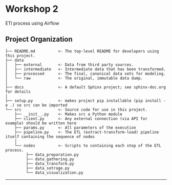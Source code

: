 Workshop 2
==============================

ETl process using Airflow

Project Organization
------------

    ├── README.md          <- The top-level README for developers using this project.
    ├── data
    │   ├── external       <- Data from third party sources.
    │   ├── intermediate   <- Intermediate data that has been transformed.
    │   ├── processed      <- The final, canonical data sets for modeling.
    │   └── raw            <- The original, immutable data dump.
    │
    ├── docs               <- A default Sphinx project; see sphinx-doc.org for details
    │
    ├── setup.py           <- makes project pip installable (pip install -e .) so src can be imported
    └── src                <- Source code for use in this project.
        ├── __init__.py    <- Makes src a Python module
        ├── client.py      <- Any external connection (via API for example) should be written here    
        ├── params.py      <- All parameters of the execution
        ├── pipeline.py    <- The ETL (extract-transform-load) pipeline itself containing the sequence of nodes
        │
        └── nodes          <- Scripts to containing each step of the ETL process.
             ├── data_preparation.py
             ├── data_gathering.py
             ├── data_transform.py
             ├── data_sotrage.py
             └── data_visualization.py
         
--------

